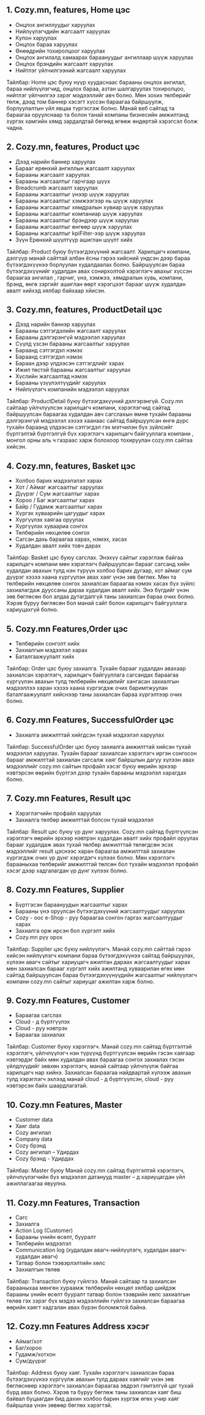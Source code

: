 ## 1. Cozy.mn, features, Home цэс
   - Онцлох ангиллуудыг харуулах
   - Нийлүүлэгчдийн жагсаалт харуулах
   - Купон харуулах
   - Онцлох бараа харуулах
   - Өнөөдрийн тохиролцоог харуулах
   - Онцлох ангилалд хамаарах бараануудыг ангиллаар шүүж харуулах
   - Онцлох брэндийн жагсаалт харуулах
   - Нийтлэг үйлчилгээний жагсаалт харуулах
 
Тайлбар: Home цэс буюу нүүр хуудаснаас барааны онцлох ангилал, бараа нийлүүлэгчид, онцлох бараа, азтан шалгаруулах тохиролцоо, нийтлэг үйлчилгээ зэрэг мэдээллийг авч болно.
Мөн зохих төлбөрийг төлж, дээд том баннер хэсэгт хүссэн бараагаа байршуулж, борлуулалтын үйл явцаа түргэсгэж болно. Манай веб сайтад та бараагаа оруулснаар та болон танай 
компаны бизнесийн амжилтанд хүргэх хамгийн хямд зардалдтай бөгөөд өгөөж өндөртэй хэрэгсэл болж чадна.

## 2. Cozy.mn, features, Product цэс
   - Дээд нарийн баннер харуулах
   - Барааг ерөнхий ангиллын жагсаалт харуулах
   - Барааны жагсаалт харуулах
   - Барааны жагсаалтыг гарчгаар шүүх
   - Breadcrumb жагсаалт харуулах
   - Барааны жагсаалтыг үнээр шүүж харуулах
   - Барааны жагсаалтыг хэмжээгээр нь шүүж харуулах
   - Барааны жагсаалтыг хямдралын хувиар шүүж харуулах
   - Барааны жагсаалтыг компаниар шүүж харуулах
   - Барааны жагсаалтыг брэндээр шүүж харуулах
   - Барааны жагсаалтыг өнгөөр шүүж харуулах
   - Барааны жагсаалтыг kpiFilter-ээр шүүж харуулах
   - Зүүн Ерөнхий шүүлтүүр ашиглан шүүлт хийх
      
Тайлбар: Product буюу бүтээгдэхүүний жагсаалт. Харилцагч компани, дэлгүүр манай сайттай  албан ёсны гэрээ хийсний үндсэн дээр бараа бүтээгдэхүүнээ борлуулан худалдаалах болно. 
Байршуулсан бараа бүтээгдэхүүнийг худалдан авах сонирхолтой хэрэглэгч авахыг хүссэн бараагаа ангилал , гарчиг, үнэ, хэмжээ, хямдралын хувь, компани, брэнд, өнгө зэргийг 
ашиглан өөрт хэрэгцээт барааг шүүж худалдан авалт хийхэд хялбар байхаар хйисэн. 

## 3. Cozy.mn, features, ProductDetail цэс
   - Дээд нарийн баннэр харуулах
   - Барааны сэтгэгдэлийн жагсаалт харуулах
   - Барааны дэлгэрэнгүй мэдээлэл харуулах
   - Сүүлд үзсэн барааны жагсаалтыг харуулах
   - Бараанд сэтгэгдэл нэмэх
   - Бараанд сэтгэгдэл нэмэх
   - Бараан дээр үлдээсэн сэтгэгдлийг харах
   - Ижил төстэй барааны жагсаалтыг харуулах
   - Хүслийн жагсаалтад нэмэх
   - Барааны үзүүлэлтүүдийг харуулах	
   - Нийлүүлэгч компанийн мэдээлэл харуулах

Тайлбар: ProductDetail буюу бүтээгдэхүүний дэлгэрэнгүй. Cozy.mn  сайтаар үйлчлүүлсэн харилцагч компани, хэрэглэгчид сайтад байршуулсан бараагаа худалдан авч сагслахын өмнө тухайн барааны дэлгэрэнгүй 
 мэдээлэл хэзээ хаанаас сайтад байршуулсан өнгө дүрс тухайн бараанд үлдээсэн сэтгэгдэл гэх мэтчилэн бүх зүйлсийг бүртгэлтэй бүртгэлгүй бүх хэрэглэгч харилцагч байгууллага компани , монгол орны аль 
 ч газраас харж болохоор тохируулан cozy.mn сайтаа хийсэн. 
    
## 4. Cozy.mn, features, Basket цэс
   - Холбоо барих мэдээлэлэл харах
   - Хот / Аймаг жагсаалтыг харуулах
   - Дүүрэг / Сум жагсаалтыг харах
   - Хороо / Баг жагсаалтыг харах
   - Байр / Гудамж жагсаалтыг харах
   - Хүргэх хуваарийн цагуудыг харах
   - Хүргүүлэх хаягаа оруулах
   - Хүргүүлэх хуваариа сонгох
   - Төлбөрийн нөхцөлөө сонгох
   - Сагсан дахь бараагаа харах, нэмэх, хасах
   - Худалдан авалт хийх товч дарах
        
Тайлбар: Basket цэс буюу сагслах. Энэхүү сайтыг хэрэглэж байгаа харилцагч компани мөн хэрэглэгч байршуулсан барааг сагсанд хийн худалдан авахын тулд нэн түрүүн холбоо барих дугаар, хот аймаг сум дүүрэг хэзээ хаана хүргүүлэн авах хаяг үнэн зөв бөглөх. Мөн та төлбөрийн нөхцөлөө сонгох захиалсан бараагаа нэмэх хасах бүх зүйлс захиалагдаж дууссаны дараа худалдан авалт хийх. Энэ бүгдийг үнэн зөв бөглөсөн бол алдаа дутагдалгүй таны захиалсан  бараа очих болно. Хэрэв буруу бөглөсөн бол манай сайт болон харилцагч байгууллага хариуцахгүй болно.

## 5. Cozy.mn Features,Order цэс
   - Төлбөрийн сонголт хийх
   - Захиалгын мэдээлэл харах
   - Баталгаажуулалт хийх
 
Тайлбар: Order цэс буюу захиалга. Тухайн барааг худалдан авахаар захиалсан хэрэглэгч, харилцагч байгууллага сагсандах бараагаа хүргүүлэн авахын тулд төлбөрийн нөхцөлийг хангасан захиалгын мэдээллээ харан хэзээ хаана хүргэгдэж очих баримтжуулан баталгаажуулалт хийснээр таны захиалсан бараа хүргэлтээр очих болно.

## 6. Cozy.mn Features, SuccessfulOrder цэс
   - Захиалга амжилттай хийгдсэн тухай мэдээлэл харуулах

Тайлбар: SuccessfulOrder цэс буюу захиалга амжилттай хийсэн тухай мэдээлэл харуулах. Тухайн барааг захиалсан хэрэглэгч иргэн сонгосон барааг амжилттай захиалан сагсалж хаяг байршлын  дагуу хүлээн авах мэдээллийг cozy.mn сайтын профайл хэсэг буюу өөрийн эрхээр нэвтэрсэн өөрийн бүртгэл дээр тухайн барааны мэдээлэл харагдах болно.

## 7. Cozy.mn Features, Result цэс 
   - Хэрэглэгчийн профайл харуулах
   - Захиалга төлбөр амжилттай болсон тухай мэдээлэл

Тайлбар: Result цэс буюу үр дүнг харуулах. Cozy.mn сайтад бүртгүүлсэн хэрэглэгч өөрийн эрхээр нэвтрэн худалдан авалт хийх профайл оруулах барааг худалдаж авах тухай төлбөр амжилттай төлөгдсөн эсэх мэдээллийг result цэснээс харан бараагаа амжилттай захиалан хүргэгдэж очих үр дүнг хэрэгдэгч хүлээх болно. Мөн хэрэглэгч барааныхаа төлбөрийг амжилттай төлсөн бол тухайн мэдээлэл профайл хэсэг дээр хадгалагдан үр дүнг хүлээх болно.

## 8. Cozy.mn Features, Supplier 
   - Бүртгэсэн бараануудын жагсаалтыг харах
   - Барааны үнэ оруулсан бүтээгдэхүүний жагсаалтуудыг харуулах
   - Cozy - оос e-Shop - руу бараагаа сонгон гаргах жагсаалтуудыг харах
   - Захиалга орж ирсэн бол хүргэлт хийх
   - Cozy.mn рүү орох

Тайлбар: Supplier цэс буюу нийлүүлэгч. Манай cozy.mn сайттай гэрээ хийсэн нийлүүлэгч компани бараа бүтээгдэхүүнээ сайтад байршуулах, хүлээн авагч сайтыг хариуцагч ажилтан дараах жагсаалтуудыг харах мөн захиалсан барааг хүргэлт хийх ажилтанд хуваарилан өгөх мөн сайтад байршуулсан бараа бүтээгдэхүүнүүдийн жагсаалтыг нийлүүлэгч компани cozy.mn сайтыг хариуцаг ажилтан харж болно. 
    
## 9. Cozy.mn Features, Customer 
   - Бараагаа сагслах
   - Cloud - д бүртгүүлэх
   - Cloud - руу нэвтрэх
   - Бараагаа захиалах
  
Тайлбар: Customer буюу хэрэглэгч. Манай cozy.mn сайтад бүртгэлтэй хэрэглэгч, үйлчлүүлэгч нэн түрүүнд бүртгүүлсэн өөрийн гэсэн хаягаар нэвтэрдэг байх мөн худалдан авах бараагаа сонгох захиалах гэсэн үйлдлүүдийг зөвхөн хэрэглэгч, манай сайтаар үйлчлүүлж байгаа харилцагч нар хийнэ. Захиалсан бараагаа найдвартай хүлээж авахын тулд хэрэглэгч эхлээд манай сloud - д бүртгүүлсэн, сloud - руу нэвтэрсэн байх шаардлагатай.

## 10. Cozy.mn Features, Master 
   - Customer data
   - Хаяг data
   - Cozy ангилал
   - Company data
   - Cozy брэнд
   - Cozy ангилал – Удирдах
   - Cozy брэнд - Удирдах

Тайлбар: Master буюу Манай cozy.mn сайтад бүртгэлтэй хэрэглэгч, үйлчлүүлэгчийн бүх мэдээлэл датанууд master – д хариуцагдан үйл ажиллагаагаа явуулна.

## 11. Cozy.mn Features, Transaction 
   - Сaгс
   - Захиалгa
   - Action Log (Customer)
   - Барааны үнийн өсөлт, бууралт
   - Төлбөрийн мэдээлэл
   - Communication log (худалдан авагч-нийлүүлэгч, худалдан авагч-худалдан авагч)
   - Татвар болон тээвэрлэлтийн хөлс
   - Захиалгын төлөв

Тайлбар: Transaction буюу гүйлгээ. Манай сайтаар та захиалсан барааныхаа мөнгөн хураамж төлбөрийн нөхцөл хялбар шийдэж барааны үнийн өсөлт бууралт татвар болон тээврийн хөлс захиалгын төлөв гэх зэрэг бүх мэдээ мэдээллийн гүйлгээ захиалсан бараагаа өөрийн хаягт хадгалан авах бүрэн боломжтой байна.

## 12. Cozy.mn Features  Address хэсэг
   - Аймаг/хот	
   - Баг/хороо
   - Гудамж/хотхон 	
   - Сум/дүүрэг

Тайлбар: Address буюу хаяг. Тухайн хэрэглэгч захиалсан бараа бүтээгдэхүүнээ хүргүүлж авахын тулд дараах хаягийг  үнэн зөв бөглөснөөр хэрэглэгч захиалсан бараагаа эвдрэл гэмтэлгүй цаг тухай бүрд авах болно. 
Хэрэв та буруу бөглөж таны захиалсан хаяг биш байвал буцаагдан бид дахин холбоо барин хүргэж өгөх учир хаяг байршлаа үнэн зөвөөр бөглөх хэрэгтэй.









